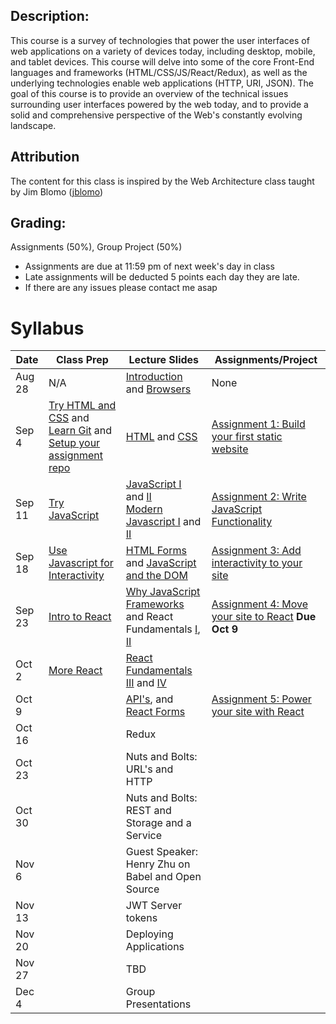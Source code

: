 ## Description:
This course is a survey of technologies that power the user interfaces of web applications on a variety of devices today, including desktop, mobile, and tablet devices. This course will delve into some of the core Front-End languages and frameworks  (HTML/CSS/JS/React/Redux), as well as the underlying technologies enable web applications (HTTP, URI, JSON). The goal of this course is to provide an overview of the technical issues surrounding user interfaces powered by the web today, and to provide a solid and comprehensive perspective of the Web's constantly evolving landscape.

## Attribution
The content for this class is inspired by the Web Architecture class taught by Jim Blomo ([jblomo](https://github.com/jblomo))

## Grading:
Assignments (50%), Group Project (50%)
 - Assignments are due at 11:59 pm of next week's day in class
 - Late assignments will be deducted 5 points each day they are late.
 - If there are any issues please contact me asap

# Syllabus

| Date   | Class Prep                                                                                                                                                                          | Lecture Slides                                                                                                                                                                                                                                                            | Assignments/Project                                                                                |
|--------|-------------------------------------------------------------------------------------------------------------------------------------------------------------------------------------|---------------------------------------------------------------------------------------------------------------------------------------------------------------------------------------------------------------------------------------------------------------------------|----------------------------------------------------------------------------------------------------|
| Aug 28 | N/A                                                                                                                                                                                 | [Introduction](/lectures/content/html/l-introduction.html) and [Browsers](/lectures/content/html/l-browsers.html)                                                                                                                                                         | None                                                                                               |
| Sep 4  | [Try HTML and CSS](/class_prep/p-try-html-css.html) and [Learn Git](https://www.codecademy.com/learn/learn-git) and [Setup your assignment repo](/class_prep/p-get-repo-setup.html) | [HTML](/lectures/content/html/l-intro-to-html.html) and [CSS](/lectures/content/html/l-intro-to-css.html)                                                                                                                                                                 | [Assignment 1: Build your first static website](/assignments/a-build-a-static-website.html)        |
| Sep 11 | [Try JavaScript](/class_prep/p-try-javascript.html)                                                                                                                                 | [JavaScript I](/lectures/content/html/l-javascript-basics-1.html) and [II](/lectures/content/html/l-javascript-basics-2.html) <br /> [Modern Javascript I](/lectures/content/html/l-modern-javascript-1.html) and [II](/lectures/content/html/l-modern-javascript-2.html) | [Assignment 2: Write JavaScript Functionality](/assignments/a-write-javascript-functionality.html) |
| Sep 18 | [Use Javascript for Interactivity](/class_prep/p-use-javascript-for-interactivity.html)                                                                                             | [HTML Forms](/lectures/content/html/l-html-forms.html) and [JavaScript and the DOM](/lectures/content/html/l-javascript-and-the-dom.html)                                                                                                                                 | [Assignment 3: Add interactivity to your site](/assignments/a-add-interactivity-to-website.html)   |
| Sep 23 | [Intro to React](/class_prep/p-intro-to-react.html)                                                                                                                                 | [Why JavaScript Frameworks](/lectures/content/html/l-why-javascript-frameworks.html) and React Fundamentals [I](/lectures/content/html/l-react-fundamentals-1.html), [II](/lectures/content/html/l-react-fundamentals-2.html)                                             | [Assignment 4: Move your site to React](/assignments/a-move-site-to-react.html) **Due Oct 9**      |
| Oct 2  | [More React](/class_prep/p-more-react.html)                                                                                                                                         | [React Fundamentals III](/lectures/content/html/l-react-fundamentals-3.html) and [IV](/lectures/content/html/l-react-fundamentals-4.html)                                                                                                                                 |                                                                                                    |
| Oct 9  |                                                                                                                                                                                     | [API's](/lectures/content/html/l-using-api.html), and [React Forms](/lectures/content/html/l-react-forms.html)                                                                                                                                                            | [Assignment 5: Power your site with React](/assignments/a-power-site-with-react.html)             |
| Oct 16 |                                                                                                                                                                                     | Redux                                                                                                                                                                                                                                            |                                                                                                    |
| Oct 23 |                                                                                                                                                                                     | Nuts and Bolts: URL's and HTTP                                                                                                                                                                                                                              |                                                                                                    |
| Oct 30 |                                                                                                                                                                                     | Nuts and Bolts: REST and Storage and a Service                                                                                                                                                                                                                                                    |                                                                                                    |
| Nov 6  |                                                                                                                                                                                     | Guest Speaker: Henry Zhu on Babel and Open Source                                                                                                                                                                                                                         |                                                                                                    |
| Nov 13 |                                                                                                                                                                                     | JWT Server tokens                                                                                                                                                                                                                                                         |                                                                                                    |
| Nov 20 |                                                                                                                                                                                     | Deploying Applications                                                                                                                                                                                                                                                                       |                                                                                                    |
| Nov 27 |                                                                                                                                                                                     | TBD                                                                                                                                                                                                                                                                       |                                                                                                    |
| Dec 4  |                                                                                                                                                                                     | Group Presentations                                                                                                                                                                                                                                                       |                                                                                                    |
